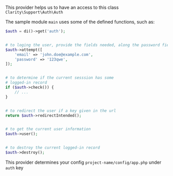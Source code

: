 This provider helps us to have an access to this class `Clarity\Support\Auth\Auth`

The sample module `main` uses some of the defined functions, such as:

```php
$auth = di()->get('auth');


# to loging the user, provide the fields needed, along the password field
$auth->attempt([
    'email' => 'john.doe@example.com',
    'password' => '123qwe',
]);


# to determine if the current sesssion has some
# logged-in record
if ($auth->check()) {
    // ...
}


# to redirect the user if a key given in the url
return $auth->redirectIntended();


# to get the current user information
$auth->user();


# to destroy the current logged-in record
$auth->destroy();
```

This provider determines your config `project-name/config/app.php` under `auth` key
